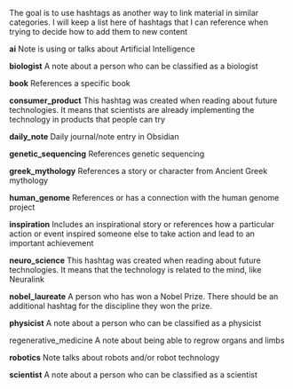 The goal is to use hashtags as another way to link material in similar categories. I will keep a list here of hashtags that I can reference when trying to decide how to add them to new content

**ai**
  Note is using or talks about Artificial Intelligence

**biologist**
	A note about a person who can be classified as a biologist

**book**
	References a specific book

**consumer_product** 
  This hashtag was created when reading about future technologies. It means that scientists are already implementing the technology in products that people can try

**daily_note**
  Daily journal/note entry in Obsidian

**genetic_sequencing**
	References genetic sequencing

**greek_mythology**
	References a story or character from Ancient Greek mythology

**human_genome**
	References or has a connection with the human genome project

**inspiration**
	Includes an inspirational story or references how a particular action or event inspired someone else to take action and lead to an important achievement

**neuro_science**
  This hashtag was created when reading about future technologies. It means that the technology is related to the mind, like Neuralink

**nobel_laureate**
  A person who has won a Nobel Prize. There should be an additional hashtag for the discipline they won the prize.
  
**physicist**
	A note about a person who can be classified as a physicist

regenerative_medicine
	A note about being able to regrow organs and limbs

**robotics**
  Note talks about robots and/or robot technology

**scientist**
	A note about a person who can be classified as a scientist

